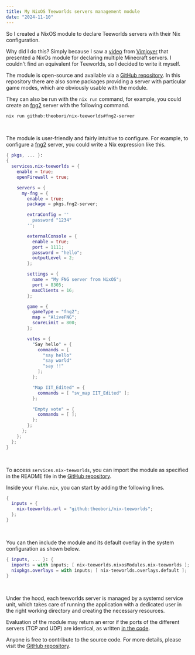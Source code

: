 ```yaml
---
title: My NixOS Teeworlds servers management module
date: "2024-11-10"
---
```


So I created a NixOS module to declare Teeworlds servers with their Nix configuration.

Why did I do this? Simply because I saw a [video](https://www.youtube.com/watch?v=Fph7SMldxpI) from [Vimjoyer](https://www.youtube.com/@vimjoyer) that presented a NixOs module for declaring multiple Minecraft servers. I couldn't find an equivalent for Teeworlds, so I decided to write it myself.

The module is open-source and available via a [GitHub repository](https://github.com/theobori/nix-teeworlds). In this repository there are also some packages providing a server with particular game modes, which are obviously usable with the module.

They can also be run with the `nix run` command, for example, you could create an [fng2](https://github.com/Jupeyy/teeworlds-fng2-mod/tree/fng_06) server with the following command.

```bash
nix run github:theobori/nix-teeworlds#fng2-server
```
&nbsp;

The module is user-friendly and fairly intuitive to configure. For example, to configure a [fng2](https://github.com/Jupeyy/teeworlds-fng2-mod/tree/fng_06) server, you could write a Nix expression like this.

```nix
{ pkgs, ... }:
{
  services.nix-teeworlds = {
    enable = true;
    openFirewall = true;

    servers = {
      my-fng = {
        enable = true;
        package = pkgs.fng2-server;

        extraConfig = ''
          password "1234"
        '';

        externalConsole = {
          enable = true;
          port = 1111;
          password = "hello";
          outputLevel = 2;
        };

        settings = {
          name = "My FNG server from NixOS";
          port = 8305;
          maxClients = 16;
        };

        game = {
          gameType = "fng2";
          map = "AliveFNG";
          scoreLimit = 800;
        };

        votes = {
          "Say hello" = {
            commands = [
              "say hello"
              "say world"
              "say !!"
            ];
          };

          "Map IIT_Edited" = {
            commands = [ "sv_map IIT_Edited" ];
          };

          "Empty vote" = {
            commands = [ ];
          };
        };
      };
    };
  };
}
```
&nbsp;

To access `services.nix-teeworlds`, you can import the module as specified in the README file in the [GitHub repository](https://github.com/theobori/nix-teeworlds).

Inside your `flake.nix`, you can start by adding the following lines.

```nix
{
  inputs = {
    nix-teeworlds.url = "github:theobori/nix-teeworlds";
  };
}
```
&nbsp;

You can then include the module and its default overlay in the system configuration as shown below.

```nix
{ inputs, ... }: {
  imports = with inputs; [ nix-teeworlds.nixosModules.nix-teeworlds ];
  nixpkgs.overlays = with inputs; [ nix-teeworlds.overlays.default ];
}
```
&nbsp;

Under the hood, each teeworlds server is managed by a systemd service unit, which takes care of running the application with a dedicated user in the right working directory and creating the necessary resources.

Evaluation of the module may return an error if the ports of the different servers (TCP and UDP) are identical, as written [in the code](https://github.com/theobori/nix-teeworlds/blob/main/modules/nixos/nix-teeworlds/default.nix#L138-L143).

Anyone is free to contribute to the source code. For more details, please visit the [GitHub repository](https://github.com/theobori/nix-teeworlds).
